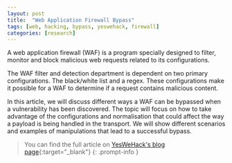 ```yaml
---
layout: post
title:  "Web Application Firewall Bypass"
tags: [web, hacking, bypass, yeswehack, firewall]
categories: [research]
---
```


A web application firewall (WAF) is a program specially designed to filter, monitor and block malicious web requests related to its configurations.

The WAF filter and detection department is dependent on two primary configurations. The black/white list and a regex. These configurations make it possible for a WAF to determine if a request contains malicious content.

In this article, we will discuss different ways a WAF can be bypassed when a vulnerability has been discovered.
The topic will focus on how to take advantage of the configurations and normalisation that could affect the way a payload is being handled in the transport. We will show different scenarios and examples of manipulations that lead to a successful bypass.

> You can find the full article on [YesWeHack's blog page](https://www.yeswehack.com/learn-bug-bounty/web-application-firewall-bypass){:target="_blank"}
{: .prompt-info }